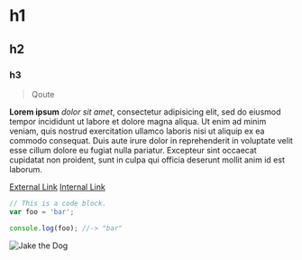 # h1
## h2
### h3
> Qoute

__Lorem ipsum__ *dolor sit amet*, consectetur adipisicing elit, sed do eiusmod tempor incididunt ut labore et dolore magna aliqua. Ut enim ad minim veniam, quis nostrud exercitation ullamco laboris nisi ut aliquip ex ea commodo consequat. Duis aute irure dolor in reprehenderit in voluptate velit esse cillum dolore eu fugiat nulla pariatur. Excepteur sint occaecat cupidatat non proident, sunt in culpa qui officia deserunt mollit anim id est laborum.

[External Link](http://i.giphy.com/ALCI3eTii7qOk.gif)
[Internal Link](internallink)

```javascript
// This is a code block.
var foo = 'bar';

console.log(foo); //-> "bar"
```

![Jake the Dog](http://i.giphy.com/ALCI3eTii7qOk.gif)
